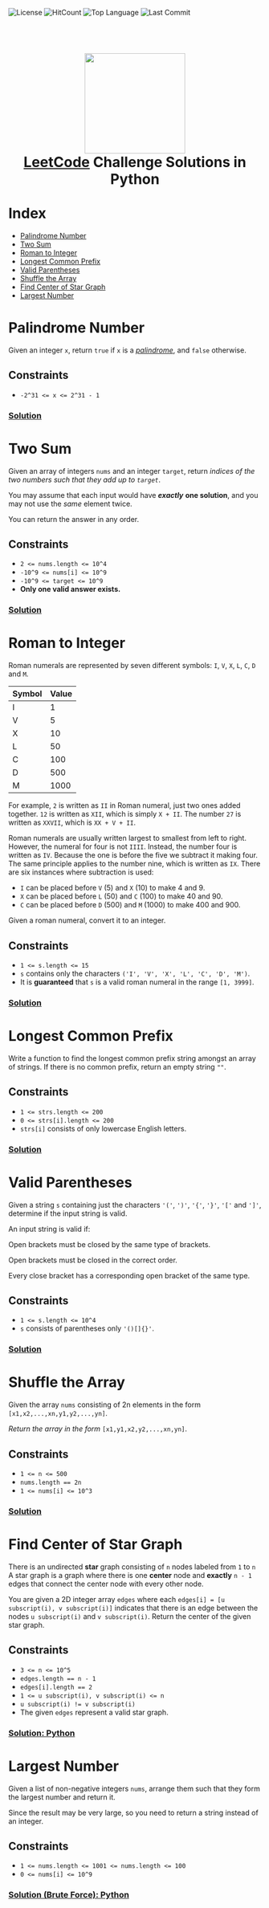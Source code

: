 ![License](https://img.shields.io/github/license/aardzark/LeetCode_Python_Solutions?color=%233D79A9)
![HitCount](https://img.shields.io/endpoint?color=%23F7D550&url=https%3A%2F%2Fhits.dwyl.com%2Faardzark%2FLeetCode_Python_Solutions.json)
![Top Language](https://img.shields.io/github/languages/top/aardzark/LeetCode_Python_Solutions?color=%233d79a9)
![Last Commit](https://img.shields.io/github/last-commit/aardzark/LeetCode_Python_Solutions?color=f7d550)

<div>
<h1>
<br>
  <div align="center">
    <a href="https://www.leetcode.com/zacharyromeperales"><img src="https://camo.githubusercontent.com/7c89b46de0f34cfcc4d8c7217c2359d1b1af78c72151f73f4e81b7aa127ca4c6/68747470733a2f2f692e696d6775722e636f6d2f49735335786b5a2e706e67" width="200"></a>
    <br>
    <a href="https://www.leetcode.com">LeetCode</a> Challenge Solutions in Python
  </div>
  <br>
  <div align="left">
    Index
  </div>
</h1>
</div>

- [Palindrome Number](#palindrome-number)
- [Two Sum](#two-sum)
- [Roman to Integer](#roman-to-integer)
- [Longest Common Prefix](#longest-common-prefix)
- [Valid Parentheses](#valid-parentheses)
- [Shuffle the Array](#shuffle-the-array)
- [Find Center of Star Graph](#find-center-of-star-graph)
- [Largest Number](#largest-number)


# Palindrome Number

Given an integer `x`, return `true` if `x` is a *[palindrome](https://en.wikipedia.org/wiki/Palindrome)*, and `false` otherwise.

## Constraints

* `-2^31 <= x <= 2^31 - 1`

### [Solution](./Python/palindrome_number.py)

# Two Sum

Given an array of integers `nums` and an integer `target`, return *indices of the two numbers such that they add up to `target`*.

You may assume that each input would have ***exactly*** **one solution**, and you may not use the *same* element twice.

You can return the answer in any order.

## Constraints
* `2 <= nums.length <= 10^4`
* `-10^9 <= nums[i] <= 10^9`
* `-10^9 <= target <= 10^9`
* **Only one valid answer exists.**


### [Solution](./Python/two_sum.py)

# Roman to Integer

Roman numerals are represented by seven different symbols: `I`, `V`, `X`, `L`, `C`, `D` and `M`.

| Symbol | Value  |  
| ------ | ------ |
| I      | 1      |
| V      | 5      |
| X      | 10     |
| L      | 50     |
| C      | 100    |
| D      | 500    |
| M      | 1000   |

For example, `2` is written as `II` in Roman numeral, just two ones added together. `12` is written as `XII`, which is simply `X + II`. 
The number `27` is written as `XXVII`, which is `XX + V + II`.

Roman numerals are usually written largest to smallest from left to right. However, the numeral for four is not `IIII`. 
Instead, the number four is written as `IV`. Because the one is before the five we subtract it making four. 
The same principle applies to the number nine, which is written as `IX`. There are six instances where subtraction is used:

* `I` can be placed before `V` (5) and `X` (10) to make 4 and 9. 
* `X` can be placed before `L` (50) and `C` (100) to make 40 and 90. 
* `C` can be placed before `D` (500) and `M` (1000) to make 400 and 900.

Given a roman numeral, convert it to an integer.

## Constraints
* `1 <= s.length <= 15`
* `s` contains only the characters `('I', 'V', 'X', 'L', 'C', 'D', 'M')`.
*  It is **guaranteed** that `s` is a valid roman numeral in the range `[1, 3999]`.

### [Solution](./Python/roman_to_integer.py)

# Longest Common Prefix

Write a function to find the longest common prefix string amongst an array of strings.
If there is no common prefix, return an empty string `""`.

## Constraints

* `1 <= strs.length <= 200`
* `0 <= strs[i].length <= 200`
* `strs[i]` consists of only lowercase English letters.

### [Solution](./Python/longest_common_prefix.py)

# Valid Parentheses

Given a string `s` containing just the characters `'('`, `')'`, `'{'`, `'}'`, `'['` and `']'`, determine if the input string is valid.

An input string is valid if:

Open brackets must be closed by the same type of brackets.

Open brackets must be closed in the correct order.

Every close bracket has a corresponding open bracket of the same type.

## Constraints

* `1 <= s.length <= 10^4`
* `s` consists of parentheses only `'()[]{}'`.

### [Solution](./Python/valid_parentheses.py)

# Shuffle the Array

Given the array `nums` consisting of 2n elements in the form `[x1,x2,...,xn,y1,y2,...,yn]`.

*Return the array in the form* `[x1,y1,x2,y2,...,xn,yn]`.

## Constraints

* `1 <= n <= 500`
* `nums.length == 2n`
* `1 <= nums[i] <= 10^3`

### [Solution](./Python/shuffle_the_array.py)

# Find Center of Star Graph

There is an undirected **star** graph consisting of `n` nodes labeled from `1` to `n`
A star graph is a graph where there is one **center** node and **exactly** `n - 1` edges
that connect the center node with every other node.

You are given a 2D integer array `edges` where each `edges[i] = [u subscript(i), v subscript(i)]` 
indicates that there is an edge between the nodes `u subscript(i)` and `v subscript(i)`. Return the center of the given star graph.

## Constraints

* `3 <= n <= 10^5`
* `edges.length == n - 1`
* `edges[i].length == 2`
* `1 <= u subscript(i), v subscript(i) <= n`
* `u subscript(i) != v subscript(i)`
* The given `edges` represent a valid star graph.

### [Solution: Python](./Python/find_center_of_star_graph.py)

# Largest Number

Given a list of non-negative integers `nums`, arrange them such that they form the largest number and return it.

Since the result may be very large, so you need to return a string instead of an integer.

## Constraints

* `1 <= nums.length <= 1001 <= nums.length <= 100`
* `0 <= nums[i] <= 10^9`

### [Solution (Brute Force): Python](./Python/largest_number_(brute_force).py)

